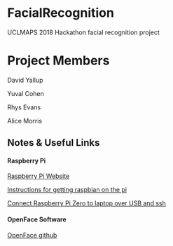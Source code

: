 # FacialRecognition
UCLMAPS 2018 Hackathon facial recognition project

# Project Members

David Yallup

Yuval Cohen

Rhys Evans

Alice Morris

## Notes & Useful Links

#### Raspberry Pi

[Raspberry Pi Website](https://www.raspberrypi.org)

[Instructions for getting raspbian on the pi ](https://www.thepolyglotdeveloper.com/2016/02/use-your-raspberry-pi-as-a-headless-system-without-a-monitor/)

[Connect Raspberry Pi Zero to laptop over USB and ssh](https://www.thepolyglotdeveloper.com/2016/06/connect-raspberry-pi-zero-usb-cable-ssh/)


#### OpenFace Software

[OpenFace github](https://github.com/cmusatyalab/OpenFace)
